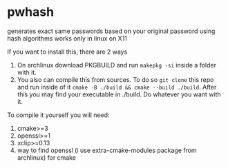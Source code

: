 # pwhash
generates exact same passwords based on your original password using hash algorithms
works only in linux on X11


If you want to install this, there are 2 ways
1) On archlinux download PKGBUILD and run ```makepkg -si``` inside a folder with it.
2) You also can compile this from sources. To do so ```git clone``` this repo and run inside of it ```cmake -B ./build && cmake --build ./build```. After this you may find your executable in ./build. Do whatever you want with it.

To compile it yourself you will need:
1) cmake>=3
2) openssl>=1
3) xclip>=0.13
4) way to find openssl (i use extra-cmake-modules package from archlinux) for cmake
